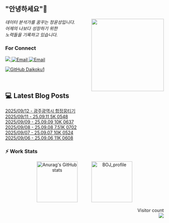 
<h2> "안녕하세요"👋 </h2>
<img align='right' src="https://user-images.githubusercontent.com/50973778/144942576-b2f10b31-e628-43e4-b7da-3cc2144a5b73.gif" width="230">
<p><em> 데이터 분석가를 꿈꾸는 정윤성입니다.</br> 어제의 나보다 성장하기 위한 </br> 노력들을 기록하고 있습니다.</em></p>

### For Connect
<a href="https://blog.naver.com/jjys9047" target="_blank"><img src="https://img.shields.io/badge/-BLOG-brightgreen?style=flat-square&logo=Bloglovin&logoColor=white">
<a href="https://mail.google.com/mail/?view=cm&amp;fs=1&amp;to=jys9047@gmail.com" target="_blank"><img src="https://img.shields.io/badge/-Gmail-c14438?style=flat-square&logo=Gmail&logoColor=white" alt="Email">
<a href="mailto:jjys9047@naver.com" target="_blank"><img src="https://img.shields.io/badge/-Naver-brightgreen?style=flat-square&logo=Naver&logoColor=white" alt="Email">

[![GitHub Daikoku1](https://img.shields.io/github/followers/Daikoku1?label=follow&style=social)](https://github.com/Daikoku1)

</br>

## 💻 Latest Blog Posts
[2025/09/12 - 광주광역시 합정뭉티기](https://blog.naver.com/jjys9047/224005811384?fromRss=true&trackingCode=rss) <br>
[2025/09/11 - 25.09.11 5K 0548](https://blog.naver.com/jjys9047/224004385021?fromRss=true&trackingCode=rss) <br>
[2025/09/09 - 25.09.09 10K 0637](https://blog.naver.com/jjys9047/224001847656?fromRss=true&trackingCode=rss) <br>
[2025/09/08 - 25.09.08 7.51K 0702](https://blog.naver.com/jjys9047/224000450733?fromRss=true&trackingCode=rss) <br>
[2025/09/07 - 25.09.07 10K 0524](https://blog.naver.com/jjys9047/223998520580?fromRss=true&trackingCode=rss) <br>
[2025/09/06 - 25.09.06 11K 0608](https://blog.naver.com/jjys9047/223997329178?fromRss=true&trackingCode=rss) <br>


### ⚡ Work Stats
<p align = 'center'>
  <img src="https://github-readme-stats.vercel.app/api?username=Daikoku1&show_icons=true&theme=midnight-purple" alt="Anurag's GitHub stats" height="130" hspace="20"/>
  <img src="http://mazassumnida.wtf/api/v2/generate_badge?boj=jys9047" alt="BOJ_profile" height="130" hspace="20"/>
</p>

<p align="right"> 
  Visitor count<br>
  <img src="https://profile-counter.glitch.me/Daikoku1/count.svg" />
</p>
